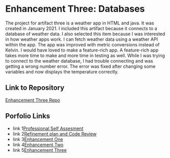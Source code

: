 # Enhancement Three: Databases


The project for artifact three is a weather app in HTML and java.  It was created in January 2021. I included this artifact because it connects to a database of weather data.  I also selected this item because I was interested in how weather apps work.  I can fetch weather data using a weather API within the app.  The app was improved with metric conversions instead of Kelvin.  I would have loved to make a feature-rich app.  A feature-rich app takes more time to make and more time in testing as well.  While I was trying to connect to the weather database, I had trouble connecting and was getting a wrong number error.  The error was fixed after changing some variables and now displays the temperature correctly. 

## Link to Repository
 [Enhancement Three Repo](https://github.com/ShahzadSatarAlikhan/Databases.git)
 
## Porfolio Links


- link 1[Professional Self Assesment](https://shahzadsataralikhan.github.io/ShahzadSatarAlikhan/index)
- link 2[Refinement plan and Code Review](https://shahzadsataralikhan.github.io/ShahzadSatarAlikhan/refine)
- link 3[Enhancement One](https://shahzadsataralikhan.github.io/ShahzadSatarAlikhan/e1)
- link 4[Enhancement Two](https://shahzadsataralikhan.github.io/ShahzadSatarAlikhan/e2)
- link 5[Enhancement Three](https://shahzadsataralikhan.github.io/ShahzadSatarAlikhan/e3)
